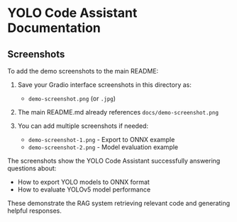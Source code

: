 # YOLO Code Assistant Documentation

## Screenshots

To add the demo screenshots to the main README:

1. Save your Gradio interface screenshots in this directory as:
   - `demo-screenshot.png` (or `.jpg`)
   
2. The main README.md already references `docs/demo-screenshot.png`

3. You can add multiple screenshots if needed:
   - `demo-screenshot-1.png` - Export to ONNX example
   - `demo-screenshot-2.png` - Model evaluation example

The screenshots show the YOLO Code Assistant successfully answering questions about:
- How to export YOLO models to ONNX format
- How to evaluate YOLOv5 model performance

These demonstrate the RAG system retrieving relevant code and generating helpful responses.
